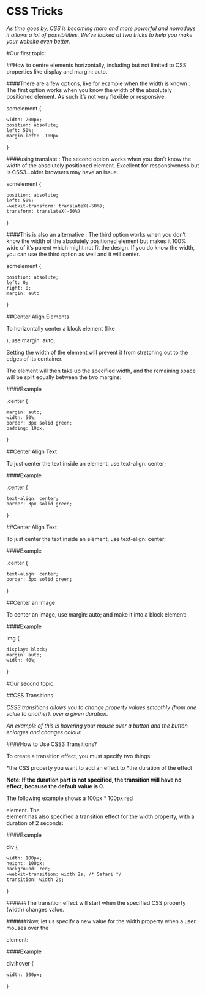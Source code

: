 # CSS Tricks

*As time goes by, CSS is becoming more and more powerful and nowadays it allows a lot of possibilities. We've looked at two tricks to help you make your website even better.*

#Our first topic:

##How to centre elements horizontally, including but not limited to CSS properties like display and margin: auto.

####There are a few options, like for example when the width is known :
The first option works when you know the width of the absolutely positioned element. As such it’s not very flexible or responsive.

somelement {

    width: 200px;
    position: absolute;
    left: 50%;
    margin-left: -100px

}

####using translate :
The second option works when you don’t know the width of the absolutely positioned element. Excellent for responsiveness but is CSS3…older browsers may have an issue.

somelement {

    position: absolute;
    left: 50%;
    -webkit-transform: translateX(-50%);
    transform: translateX(-50%)

}

####This is also an alternative :
The third option works when you don’t know the width of the absolutely positioned element but makes it 100% wide of it’s parent which might not fit the design. If you do know the width, you can use the third option as well and it will center.

somelement {

    position: absolute;
    left: 0;
    right: 0;
    margin: auto

}

##Center Align Elements

To horizontally center a block element (like <div>), use margin: auto;

Setting the width of the element will prevent it from stretching out to the edges of its container.

The element will then take up the specified width, and the remaining space will be split equally between the two margins:

####Example

.center { 

    margin: auto;
    width: 50%;
    border: 3px solid green;
    padding: 10px;
    
}

##Center Align Text

To just center the text inside an element, use text-align: center;

####Example

.center {
    
    text-align: center;
    border: 3px solid green;
    
}

##Center Align Text

To just center the text inside an element, use text-align: center;

####Example

.center {

    text-align: center;
    border: 3px solid green;
    
}

##Center an Image

To center an image, use margin: auto; and make it into a block element:

####Example

img {
    
    display: block;
    margin: auto;
    width: 40%;
    
}

#Our second topic:

##CSS Transitions

*CSS3 transitions allows you to change property values smoothly (from one value to another), over a given duration.*

*An example of this is hovering your mouse over a button and the button enlarges and changes colour.*

####How to Use CSS3 Transitions?

To create a transition effect, you must specify two things:

*the CSS property you want to add an effect to
*the duration of the effect

**Note: If the duration part is not specified, the transition will have no effect, because the default value is 0.**

The following example shows a 100px * 100px red <div> element. The <div> element has also specified a transition effect for the width property, with a duration of 2 seconds:

####Example

div {

    width: 100px;
    height: 100px;
    background: red;
    -webkit-transition: width 2s; /* Safari */
    transition: width 2s;
    
}

######The transition effect will start when the specified CSS property (width) changes value.

######Now, let us specify a new value for the width property when a user mouses over the <div> element:

####Example

div:hover {

    width: 300px;
    
}


